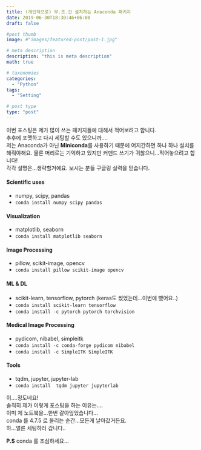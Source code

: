 ```yaml
---
title: (개인적으로) 무.조.건 설치하는 Anaconda 패키지
date: 2019-06-30T18:30:46+06:00
draft: false

#post thumb
image: #"images/featured-post/post-1.jpg"

# meta description
description: "this is meta description"
math: true

# taxonomies
categories:
  - "Python"
tags:
  - "Setting"

# post type
type: "post"
---
```


이번 포스팅은 제가 많이 쓰는 패키지들에 대해서 적어보려고 합니다.   
추후에 포맷하고 다시 세팅할 수도 있으니까....  
저는 Anaconda가 아닌 **Miniconda**를 사용하기 때문에 어지간하면 하나 하나 설치를 해줘야해요. 
물론 머리로는 기억하고 있지만 커맨드 쓰기가 귀찮으니...적어놓으려고 합니다!  
각각 설명은...생략할거에요. 보시는 분들 구글링 실력을 믿습니다.  

#### Scientific uses
- numpy, scipy, pandas 
- `conda install numpy scipy pandas`

#### Visualization
- matplotlib, seaborn
- `conda install matplotlib seaborn`
  
#### Image Processing
- pillow, scikit-image, opencv
- `conda install pillow scikit-image opencv`
 
#### ML & DL 
- scikit-learn, tensorflow, pytorch (keras도 썼었는데...이번에 뺐어요..)
- `conda install scikit-learn tensorflow`
- `conda install -c pytorch pytorch torchvision`

#### Medical Image Processing
- pydicom, nibabel, simpleitk
- `conda install -c conda-forge pydicom nibabel`
- `conda install -c SimpleITK SimpleITK`
  
#### Tools
- tqdm, jupyter, jupyter-lab
- `conda install  tqdm jupyter jupyterlab`


이....정도네요!  
솔직히 제가 이렇게 포스팅을 하는 이유는....  
이미 제 노트북을...한번 갈아엎었습니다...  
conda 를 4.7.5 로 올리는 순간...모든게 날아갔거든요.  
하...얼른 세팅하러 갑니다..


 **P.S** conda 를 조심하세요...
